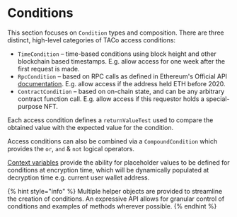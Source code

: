 # Conditions

This section focuses on `Condition` types and composition. There are three distinct, high-level categories of TACo access conditions:&#x20;

* `TimeCondition` – time-based conditions using block height and other blockchain based timestamps. E.g. allow access for one week after the first request is made.&#x20;
* `RpcCondition` –  based on RPC calls as defined in Ethereum's Official API [documentation](https://ethereum.org/en/developers/docs/apis/json-rpc/#json-rpc-methods). E.g. allow access if the address held ETH before 2020.&#x20;
* `ContractCondition` – based on on-chain state, and can be any arbitrary contract function call. E.g. allow access if this requestor holds a special-purpose NFT.&#x20;

Each access condition defines a `returnValueTest` used to compare the obtained value with the expected value for the condition.

Access conditions can also be combined via a `CompoundCondition` which provides the `or`, `and` & `not` logical operators.

[Context variables](context-and-context-parameters.md) provide the ability for placeholder values to be defined for conditions at encryption time, which will be dynamically populated at decryption time e.g. current user wallet address.

{% hint style="info" %}
Multiple helper objects are provided to streamline the creation of conditions. An expressive API allows for granular control of conditions and examples of methods wherever possible.
{% endhint %}
